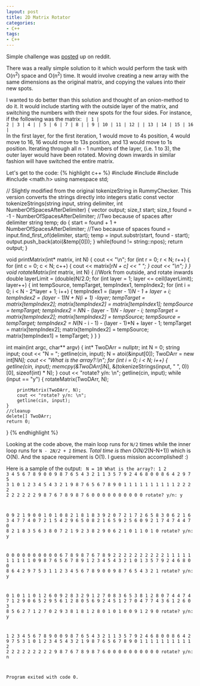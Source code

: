 ```yaml
---
layout: post
title: 2D Matrix Rotator
categories:
- C++
tags:
- C++
---
```


Simple challenge was <a href="http://www.reddit.com/r/dailyprogrammer/comments/29i9jw/6302014_challenge_169_easy_90_degree_2d_array/">posted</a> up on reddit.

There was a really simple solution to it which would perform the task with O(n<sup>2</sup>) space and O(n<sup>2</sup>) time. It would involve creating a new array with the same dimensions as the original matrix, and copying the values into their new spots.
<!--more-->

I wanted to do better than this solution and thought of an onion-method to do it. It would include starting with the outside layer of the matrix, and switching the numbers with their new spots for the four sides. For instance, if the following was the matrix:
<code>
|  1  |  2  |  3  |  4  |
|  5  |  6  |  7  |  8  |
|  9  |  10 |  11 |  12 |
|  13 |  14 |  15 |  16 |
</code>
In the first layer, for the first iteration, 1 would move to 4s position, 4 would move to 16, 16 would move to 13s position, and 13 would move to 1s position. Iterating through all n - 1 numbers of the layer, (i.e. 1 to 3), the outer layer would have been rotated. Moving down inwards in similar fashion will have switched the entire matrix.
<!--more-->

Let's get to the code:
{% highlight c++ %}
#include <iostream>
#include <string>
#include <vector>
#include <math.h>
using namespace std;

// Slightly modified from the original tokenizeString in RummyChecker. This version converts the strings directly into integers
static const vector<int> tokenizeStrings(string input, string delimiter, int NumberOfSpacesAfterDelimiter)
{
    vector<int> output;
    size_t start;
    size_t found = -1 - NumberOfSpacesAfterDelimiter;  //Two because of spaces after delimiter
    string temp;
    do {
        start = found + 1 + NumberOfSpacesAfterDelimiter;  //Two because of spaces
        found = input.find_first_of(delimiter, start);
        temp = input.substr(start, found - start);
        output.push_back(atoi(&amp;temp[0]));
    } while(found != string::npos);
    return output;
}

void printMatrix(int* matrix, int N)
{
    cout << "\n";
    for (int r = 0; r < N; r++)
    {
        for (int c = 0; c < N; c++)
        {
            cout << matrix[r*N + c] << " ";
        }
        cout << "\n";
    }
}
void rotateMatrix(int* matrix, int N)
{
    //Work from outside, and rotate inwards
    double layerLimit = (double)N/2.0;
    for (int layer = 1; layer <= ceil(layerLimit); layer++)
    {
        int tempSource, tempTarget, tempIndex1, tempIndex2;
        for (int i = 0; i < N - 2*layer + 1; i++)
        {
            tempIndex1 = (layer - 1)*N - 1 + layer + i;
            tempIndex2 = (layer - 1)*N + N*(i + 1) -layer;
            tempTarget = matrix[tempIndex2];
            matrix[tempIndex2] = matrix[tempIndex1];
            tempSource = tempTarget;
            tempIndex2 = N*N - (layer - 1)*N - layer - i;
            tempTarget = matrix[tempIndex2];
            matrix[tempIndex2] = tempSource;
            tempSource = tempTarget;
            tempIndex2 = N*(N - i - 1) - (layer - 1)*N + layer - 1;
            tempTarget = matrix[tempIndex2];
            matrix[tempIndex2] = tempSource;
            matrix[tempIndex1] = tempTarget;
        }
    }
}

int main(int argc, char** argv)
{
    int* TwoDArr = nullptr;
    int N = 0;
    string input;
    cout << "N = ";
    getline(cin, input);
    N = atoi(&amp;input[0]);
    TwoDArr = new int[N*N];
    cout << "What is the array?:\n";
    for (int i = 0; i < N; i++)
    {
        getline(cin, input);
        memcpy(&amp;TwoDArr[i*N], &amp;(tokenizeStrings(input, " ", 0))[0], sizeof(int) * N);
    }
    cout << "rotate? y/n: \n";
    getline(cin, input);
    while (input == "y")
    {
        rotateMatrix(TwoDArr, N);

        printMatrix(TwoDArr, N);
        cout << "rotate? y/n: \n";
        getline(cin, input);
    }
    //cleanup
    delete[] TwoDArr;
    return 0;
}
{% endhighlight %}

Looking at the code above, the main loop runs for <code>N/2</code> times while the inner loop runs for <code>N - 2*N/2 + 1</code> times. Total time is then O(N/2*(N-N+1)) which is O(N). And the space requirement is O(1). I guess mission accomplished! :)

Here is a sample of the output:
<code>
N = 10
What is the array?:
1 2 3 4 5 6 7 8 9 0
0 9 8 7 6 5 4 3 2 1
1 3 5 7 9 2 4 6 8 0
0 8 6 4 2 9 7 5 3 1
0 1 2 3 4 5 4 3 2 1
9 8 7 6 5 6 7 8 9 0
1 1 1 1 1 1 1 1 1 1
2 2 2 2 2 2 2 2 2 2
9 8 7 6 7 8 9 8 7 6
0 0 0 0 0 0 0 0 0 0
rotate? y/n:
y

0 9 2 1 9 0 0 1 0 1
0 8 2 1 8 1 8 3 9 2
0 7 2 1 7 2 6 5 8 3
0 6 2 1 6 3 4 7 7 4
0 7 2 1 5 4 2 9 6 5
0 8 2 1 6 5 9 2 5 6
0 9 2 1 7 4 7 4 4 7
0 8 2 1 8 3 5 6 3 8
0 7 2 1 9 2 3 8 2 9
0 6 2 1 0 1 1 0 1 0
rotate? y/n:
y

0 0 0 0 0 0 0 0 0 0
6 7 8 9 8 7 6 7 8 9
2 2 2 2 2 2 2 2 2 2
1 1 1 1 1 1 1 1 1 1
0 9 8 7 6 5 6 7 8 9
1 2 3 4 5 4 3 2 1 0
1 3 5 7 9 2 4 6 8 0
0 8 6 4 2 9 7 5 3 1
1 2 3 4 5 6 7 8 9 0
0 9 8 7 6 5 4 3 2 1
rotate? y/n:
y

0 1 0 1 1 0 1 2 6 0
9 2 8 3 2 9 1 2 7 0
8 3 6 5 3 8 1 2 8 0
7 4 4 7 4 7 1 2 9 0
6 5 2 9 5 6 1 2 8 0
5 6 9 2 4 5 1 2 7 0
4 7 7 4 3 6 1 2 6 0
3 8 5 6 2 7 1 2 7 0
2 9 3 8 1 8 1 2 8 0
1 0 1 0 0 9 1 2 9 0
rotate? y/n:
y

1 2 3 4 5 6 7 8 9 0
0 9 8 7 6 5 4 3 2 1
1 3 5 7 9 2 4 6 8 0
0 8 6 4 2 9 7 5 3 1
0 1 2 3 4 5 4 3 2 1
9 8 7 6 5 6 7 8 9 0
1 1 1 1 1 1 1 1 1 1
2 2 2 2 2 2 2 2 2 2
9 8 7 6 7 8 9 8 7 6
0 0 0 0 0 0 0 0 0 0
rotate? y/n: n

Program exited with code 0.
</code>
